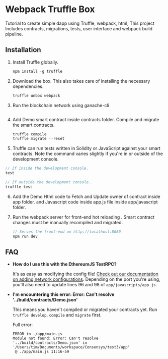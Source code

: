 # Webpack Truffle Box
Tutorial to create simple dapp using Truffle, webpack, html,
This project Includes contracts, migrations, tests, user interface and webpack build pipeline.

## Installation

1. Install Truffle globally.
    ```javascript
    npm install -g truffle
    ```

2. Download the box. This also takes care of installing the necessary dependencies.
    ```javascript
    truffle unbox webpack
    ```

3. Run the blockchain network using ganache-cli
    ```$ ganache-cli
    ```

4. Add Demo smart contract inside contracts folder. Compile and migrate the smart contracts.
    ```javascript
    truffle compile
    truffle migrate --reset
    ```

5. Truffle can run tests written in Solidity or JavaScript against your smart contracts. Note the command varies slightly if you're in or outside of the development console.
  ```javascript
  // If inside the development console.
  test

  // If outside the development console..
  truffle test
  ```

6. Add the Demo Html code to Fetch and Update owner of contract inside app folder. and Javascript code inside app.js file inside app/javascript folder.

7. Run the webpack server for front-end hot reloading . Smart contract changes must be manually recompiled and migrated.
    ```javascript
    // Serves the front-end on http://localhost:8080
    npm run dev
    ```


## FAQ

* __How do I use this with the EthereumJS TestRPC?__

    It's as easy as modifying the config file! [Check out our documentation on adding network configurations](http://truffleframework.com/docs/advanced/configuration#networks). Depending on the port you're using, you'll also need to update lines 96 and 98 of `app/javascripts/app.js`.

* __I'm encountering this error: Error: Can't resolve '../build/contracts/Demo.json'__

  This means you haven't compiled or migrated your contracts yet. Run `truffle develop`, `compile` and `migrate` first.

  Full error:

  ```
  ERROR in ./app/main.js
  Module not found: Error: Can't resolve '../build/contracts/Demo.json' in '/Users/tim/Documents/workspace/Consensys/test3/app'
   @ ./app/main.js 11:16-59
  ```